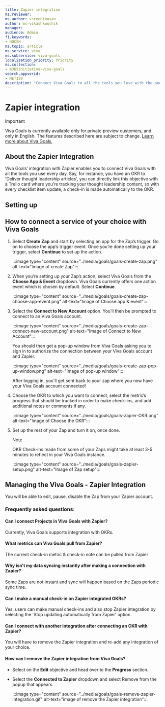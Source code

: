```yaml
---
title: Zapier integration
ms.reviewer: 
ms.author: vsreenivasan
author: ms-vikashkoushik
manager: 
audience: Admin
f1.keywords:
- NOCSH
ms.topic: article
ms.service: viva
ms.subservice: viva-goals
localization_priority: Priority
ms.collection:  
- m365initiative-viva-goals  
search.appverid:
- MET150
description: "Connect Viva Goals to all the tools you love with the new Zapier integration"
---
```


# Zapier integration

> [!IMPORTANT] 
> Viva Goals is currently available only for private preview customers, and only in English. The features described here are subject to change. [Learn more about Viva Goals.](https://go.microsoft.com/fwlink/?linkid=2189933)

## About the Zapier Integration

Viva Goals’ integration with Zapier enables you to connect Viva Goals with all the tools you use every day. Say, for instance, you have an OKR to 'Deliver thought leadership articles', you can directly link this objective with a Trello card where you're tracking your thought leadership content, so with every checklist item update, a check-in is made automatically to the OKR. 

## Setting up

## How to connect a service of your choice with Viva Goals 

1. Select  **Create Zap** and start by selecting an app for the Zap’s trigger. Go on to choose the app’s trigger event. Once you’re done setting up your trigger, select  **Continue** to set up the action. 

    :::image type="content" source="../media/goals/goals-create-zap.png" alt-text="Image of create Zap":::

2. When you’re setting up your Zap’s action, select Viva Goals from the **Choose App & Event** dropdown. Viva Goals currently offers one action event which is chosen by default. Select **Continue**. 

    :::image type="content" source="../media/goals/goals-create-zap-choose-app-event.png" alt-text="Image of Choose app & event":::

3. Select the **Connect to New Account** option. You'll then be prompted to connect to an Viva Goals account. 

    :::image type="content" source="../media/goals/goals-create-zap-connect-new-account.png" alt-text="Image of Connect to New Account":::

    You should then get a pop-up window from Viva Goals asking you to sign in to authorize the connection between your Viva Goals account and Zapier. 

    :::image type="content" source="../media/goals/goals-create-zap-pop-up-window.png" alt-text="Image of pop-up window":::

    After logging in, you'll get sent back to your zap where you now have your Viva Goals account connected! 

4. Choose the OKR to which you want to connect, select the metric’s progress that should be tracked in order to make check-ins, and add additional notes or comments if any. 

    :::image type="content" source="../media/goals/goals-zapier-OKR.png" alt-text="Image of Choose the OKR":::

5. Set up the rest of your Zap and turn it on, once done. 
    
    > [!NOTE]
    > OKR Check-ins made from some of your Zaps might take at least 3-5 minutes to reflect in your Viva Goals instance. 

    :::image type="content" source="../media/goals/goals-zapier-setup.png" alt-text="Image of Zap setup"::: 

## Managing the Viva Goals - Zapier Integration 

You will be able to edit, pause, disable the Zap from your Zapier account.

### Frequently asked questions: 

#### Can I connect Projects in Viva Goals with Zapier? 

Currently, Viva Goals supports integration with OKRs. 

#### What metrics can Viva Goals pull from Zapier? 

The current check-in metric & check-in note can be pulled from Zapier

#### Why isn't my data syncing instantly after making a connection with Zapier? 
Some Zaps are not instant and sync will happen based on the Zaps periodic sync time. 

#### Can I make a manual check-in on Zapier integrated OKRs? 

Yes, users can make manual check-ins and also stop Zapier integration by selecting the 'Stop updating automatically from Zapier' option. 

#### Can I connect with another integration after connecting an OKR with Zapier? 
You will have to remove the Zapier integration and re-add any integration of your choice. 

#### How can I remove the Zapier integration from Viva Goals?

- Select on the **Edit** objective and head over to the **Progress** section. 

- Select the **Connected to Zapier** dropdown and select Remove from the popup that appears. 

    :::image type="content" source="../media/goals/goals-remove-zapier-integration.gif" alt-text="image of remove the Zapier integration":::